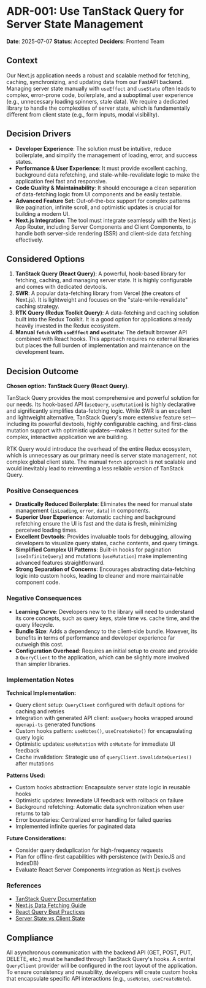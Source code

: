 # ADR-001: Use TanStack Query for Server State Management

**Date**: 2025-07-07
**Status**: Accepted
**Deciders**: Frontend Team

## Context

Our Next.js application needs a robust and scalable method for fetching, caching, synchronizing, and updating data from our FastAPI backend. Managing server state manually with `useEffect` and `useState` often leads to complex, error-prone code, boilerplate, and a suboptimal user experience (e.g., unnecessary loading spinners, stale data). We require a dedicated library to handle the complexities of server state, which is fundamentally different from client state (e.g., form inputs, modal visibility).

## Decision Drivers

* **Developer Experience**: The solution must be intuitive, reduce boilerplate, and simplify the management of loading, error, and success states.
* **Performance & User Experience**: It must provide excellent caching, background data refetching, and stale-while-revalidate logic to make the application feel fast and responsive.
* **Code Quality & Maintainability**: It should encourage a clean separation of data-fetching logic from UI components and be easily testable.
* **Advanced Feature Set**: Out-of-the-box support for complex patterns like pagination, infinite scroll, and optimistic updates is crucial for building a modern UI.
* **Next.js Integration**: The tool must integrate seamlessly with the Next.js App Router, including Server Components and Client Components, to handle both server-side rendering (SSR) and client-side data fetching effectively.

## Considered Options

1.  **TanStack Query (React Query)**: A powerful, hook-based library for fetching, caching, and managing server state. It is highly configurable and comes with dedicated devtools.
2.  **SWR**: A popular data-fetching library from Vercel (the creators of Next.js). It is lightweight and focuses on the "stale-while-revalidate" caching strategy.
3.  **RTK Query (Redux Toolkit Query)**: A data-fetching and caching solution built into the Redux Toolkit. It is a good option for applications already heavily invested in the Redux ecosystem.
4.  **Manual `fetch` with `useEffect` and `useState`**: The default browser API combined with React hooks. This approach requires no external libraries but places the full burden of implementation and maintenance on the development team.

## Decision Outcome

**Chosen option: TanStack Query (React Query)**.

TanStack Query provides the most comprehensive and powerful solution for our needs. Its hook-based API (`useQuery`, `useMutation`) is highly declarative and significantly simplifies data-fetching logic. While SWR is an excellent and lightweight alternative, TanStack Query's more extensive feature set—including its powerful devtools, highly configurable caching, and first-class mutation support with optimistic updates—makes it better suited for the complex, interactive application we are building.

RTK Query would introduce the overhead of the entire Redux ecosystem, which is unnecessary as our primary need is server state management, not complex global client state. The manual `fetch` approach is not scalable and would inevitably lead to reinventing a less reliable version of TanStack Query.

### Positive Consequences

* **Drastically Reduced Boilerplate**: Eliminates the need for manual state management (`isLoading`, `error`, `data`) in components.
* **Superior User Experience**: Automatic caching and background refetching ensure the UI is fast and the data is fresh, minimizing perceived loading times.
* **Excellent Devtools**: Provides invaluable tools for debugging, allowing developers to visualize query states, cache contents, and query timings.
* **Simplified Complex UI Patterns**: Built-in hooks for pagination (`useInfiniteQuery`) and mutations (`useMutation`) make implementing advanced features straightforward.
* **Strong Separation of Concerns**: Encourages abstracting data-fetching logic into custom hooks, leading to cleaner and more maintainable component code.

### Negative Consequences

* **Learning Curve**: Developers new to the library will need to understand its core concepts, such as query keys, stale time vs. cache time, and the query lifecycle.
* **Bundle Size**: Adds a dependency to the client-side bundle. However, its benefits in terms of performance and developer experience far outweigh this cost.
* **Configuration Overhead**: Requires an initial setup to create and provide a `QueryClient` to the application, which can be slightly more involved than simpler libraries.

### Implementation Notes

**Technical Implementation:**
- Query client setup: `QueryClient` configured with default options for caching and retries
- Integration with generated API client: `useQuery` hooks wrapped around `openapi-ts` generated functions
- Custom hooks pattern: `useNotes()`, `useCreateNote()` for encapsulating query logic
- Optimistic updates: `useMutation` with `onMutate` for immediate UI feedback
- Cache invalidation: Strategic use of `queryClient.invalidateQueries()` after mutations

**Patterns Used:**
- Custom hooks abstraction: Encapsulate server state logic in reusable hooks
- Optimistic updates: Immediate UI feedback with rollback on failure
- Background refetching: Automatic data synchronization when user returns to tab
- Error boundaries: Centralized error handling for failed queries
- Implemented infinite queries for paginated data

**Future Considerations:**

- Consider query deduplication for high-frequency requests
- Plan for offline-first capabilities with persistence (with DexieJS and IndexDB)
- Evaluate React Server Components integration as Next.js evolves

### References

- [TanStack Query Documentation](https://tanstack.com/query/latest)
- [Next.js Data Fetching Guide](https://nextjs.org/docs/app/building-your-application/data-fetching)
- [React Query Best Practices](https://tkdodo.eu/blog/practical-react-query)
- [Server State vs Client State](https://kentcdodds.com/blog/application-state-management-with-react)

## Compliance

All asynchronous communication with the backend API (GET, POST, PUT, DELETE, etc.) must be handled through TanStack Query's hooks. A central `QueryClient` provider will be configured in the root layout of the application. To ensure consistency and reusability, developers will create custom hooks that encapsulate specific API interactions (e.g., `useNotes`, `useCreateNote`).

